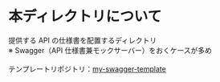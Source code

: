 # 本ディレクトリについて

提供する API の仕様書を配置するディレクトリ<br>
※ Swagger（API 仕様書兼モックサーバー）をおくケースが多め<br>
<br>
テンプレートリポジトリ：[my-swagger-template](https://github.com/ayakaki/my-swagger-template)
